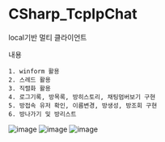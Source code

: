 # CSharp_TcpIpChat
local기반 멀티 클라이언트

내용

    1. winform 활용
    2. 스레드 활용
    3. 직렬화 활용
    4. 로그기록, 방목록, 방히스토리, 채팅멈버보기 구현
    5. 방접속 유저 확인, 이름변경, 방생성, 방조회 구현
    6. 방나가기 및 방리스트 


![image](https://user-images.githubusercontent.com/26050767/87369125-ab7e6e00-c5ba-11ea-87d7-80c65da3a710.png)
![image](https://user-images.githubusercontent.com/26050767/87369128-ae795e80-c5ba-11ea-9f98-9301a93294b4.png)
![image](https://user-images.githubusercontent.com/26050767/87369131-b2a57c00-c5ba-11ea-847c-72e05a5b4ed1.png)
